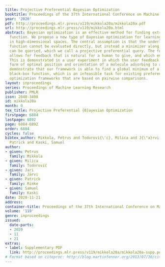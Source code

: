 ```yaml
---
title: Projective Preferential Bayesian Optimization
booktitle: Proceedings of the 37th International Conference on Machine Learning
year: '2020'
pdf: http://proceedings.mlr.press/v119/mikkola20a/mikkola20a.pdf
url: http://proceedings.mlr.press/v119/mikkola20a.html
abstract: Bayesian optimization is an effective method for finding extrema of a black-box
  function. We propose a new type of Bayesian optimization for learning user preferences
  in high-dimensional spaces. The central assumption is that the underlying objective
  function cannot be evaluated directly, but instead a minimizer along a projection
  can be queried, which we call a projective preferential query. The form of the query
  allows for feedback that is natural for a human to give, and which enables interaction.
  This is demonstrated in a user experiment in which the user feedback comes in the
  form of optimal position and orientation of a molecule adsorbing to a surface. We
  demonstrate that our framework is able to find a global minimum of a high-dimensional
  black-box function, which is an infeasible task for existing preferential Bayesian
  optimization frameworks that are based on pairwise comparisons.
layout: inproceedings
series: Proceedings of Machine Learning Research
publisher: PMLR
issn: 2640-3498
id: mikkola20a
month: 0
tex_title: Projective Preferential {B}ayesian Optimization
firstpage: 6884
lastpage: 6892
page: 6884-6892
order: 6884
cycles: false
bibtex_author: Mikkola, Petrus and Todorovi{\'c}, Milica and J{\"a}rvi, Jari and Rinke,
  Patrick and Kaski, Samuel
author:
- given: Petrus
  family: Mikkola
- given: Milica
  family: Todorović
- given: Jari
  family: Järvi
- given: Patrick
  family: Rinke
- given: Samuel
  family: Kaski
date: 2020-11-21
address: 
container-title: Proceedings of the 37th International Conference on Machine Learning
volume: '119'
genre: inproceedings
issued:
  date-parts:
  - 2020
  - 11
  - 21
extras:
- label: Supplementary PDF
  link: http://proceedings.mlr.press/v119/mikkola20a/mikkola20a-supp.pdf
# Format based on citeproc: http://blog.martinfenner.org/2013/07/30/citeproc-yaml-for-bibliographies/
---
```

